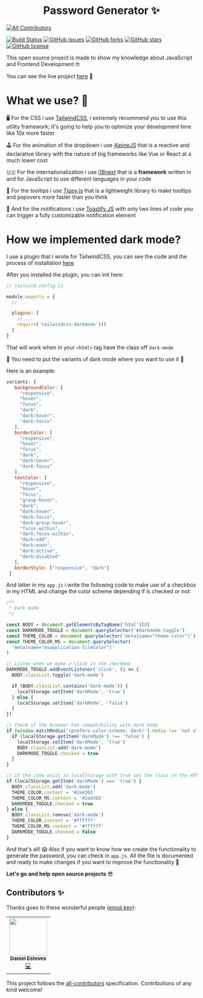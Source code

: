 # <center>Password Generator ✨</center>
<!-- ALL-CONTRIBUTORS-BADGE:START - Do not remove or modify this section -->
[![All Contributors](https://img.shields.io/badge/all_contributors-1-orange.svg?style=flat-square)](#contributors-)
<!-- ALL-CONTRIBUTORS-BADGE:END -->

[![Build Status](https://travis-ci.org/danestves/password-generator.png?branch=master)](https://travis-ci.org/danestves/password-generator) [![GitHub issues](https://img.shields.io/github/issues/danestves/password-generator)](https://github.com/danestves/password-generator/issues) [![GitHub forks](https://img.shields.io/github/forks/danestves/password-generator)](https://github.com/danestves/password-generator/network) [![GitHub stars](https://img.shields.io/github/stars/danestves/password-generator)](https://github.com/danestves/password-generator/stargazers) [![GitHub license](https://img.shields.io/github/license/danestves/password-generator)](https://github.com/danestves/password-generator/blob/master/LICENSE)

This open source project is made to show my knowledge about JavaScript and Frontend Development 🤓

You can see the live project [here](https://passgenerator.dev) 🚀

# What we use? 🧐

🖥 For the CSS i use [TailwindCSS](https://tailwindcss.com), i extremely recommend you to use this utility framework; it's going to help you to optimize your development time like 10x more faster

🕹 For the animation of the dropdown i use [AlpineJS](https://github.com/alpinejs/alpine) that is a reactive and declarative library with the nature of big frameworks like Vue or React at a much lower cost

🇺🇸 For the internationalization i use [i18next](https://www.i18next.com/) that is a **framework** written in and for JavaScript to use different languages in your code

💭 For the tooltips i use [Tippy.js](https://atomiks.github.io/tippyjs/) that is a lightweight library to make tooltips and popovers more faster than you think

🔔 And for the notifications i use [Toastify JS](https://apvarun.github.io/toastify-js/) with only two lines of code you can trigger a fully customizable notification element

# How we implemented dark mode?

I use a plugin that i wrote for TailwindCSS, you can see the code and the process of installation [here](https://github.com/danestves/tailwindcss-darkmode)

After you installed the plugin, you can init here:

```js
// tailwind.config.js

module.exports = {
  // ...

  plugins: [
    // ...
    require('tailwindcss-darkmode')()
  ]
}
```

That will work when in your `<html>` tag have the class off `dark-mode`

🚨 You need to put the variants of dark mode where you want to use it 🚨

Here is an example:

```js
variants: {
   backgroundColor: [
     "responsive",
     "hover",
     "focus",
     "dark",
     "dark:hover",
     "dark:focus"
   ],
   borderColor: [
     "responsive",
     "hover",
     "focus",
     "dark",
     "dark:hover",
     "dark:focus"
   ],
   textColor: [
     "responsive",
     "hover",
     "focus",
     "group-hover",
     "dark",
     "dark:hover",
     "dark:focus",
     "dark:group-hover",
     "focus-within",
     "dark:focus-within",
     "dark:odd",
     "dark:even",
     "dark:active",
     "dark:disabled"
   ],
   borderStyle: ["responsive", "dark"]
 }
```

And latter in my `app.js` i write the following code to make use of a checkbox in my HTML and change the color scheme depending if is checked or not:

```js
/**
 * Dark mode
 */

const BODY = document.getElementsByTagName('html')[0]
const DARKMODE_TOGGLE = document.querySelector('#darkmode-toggle')
const THEME_COLOR = document.querySelector('meta[name="theme-color"]')
const THEME_COLOR_MS = document.querySelector(
  'meta[name="msapplication-TileColor"]'
)

// Listen when we make a click in the checkbox
DARKMODE_TOGGLE.addEventListener('click', () => {
  BODY.classList.toggle('dark-mode')

  if (BODY.classList.contains('dark-mode')) {
    localStorage.setItem('darkMode', 'true')
  } else {
    localStorage.setItem('darkMode', 'false')
  }
})

// Check if the browser has compatibility with dark mode
if (window.matchMedia('(prefers-color-scheme: dark)').media !== 'not all') {
  if (localStorage.getItem('darkMode') !== 'false') {
    localStorage.setItem('darkMode', 'true')
    BODY.classList.add('dark-mode')
    DARKMODE_TOGGLE.checked = true
  }
}

// If the item exist in localStorage with true set the class in the HTML
if (localStorage.getItem('darkMode') === 'true') {
  BODY.classList.add('dark-mode')
  THEME_COLOR.content = '#2a4365'
  THEME_COLOR_MS.content = '#2a4365'
  DARKMODE_TOGGLE.checked = true
} else {
  BODY.classList.remove('dark-mode')
  THEME_COLOR.content = '#ffffff'
  THEME_COLOR_MS.content = '#ffffff'
  DARKMODE_TOGGLE.checked = false
}
```

And that's all! 😱 Also if you want to know how we create the functionality to generate the password, you can check in `app.js`. All the file is documented and ready to make changes if you want to improve the functionality 💪

**Let's go and help open source projects** 😎

## Contributors ✨

Thanks goes to these wonderful people ([emoji key](https://allcontributors.org/docs/en/emoji-key)):

<!-- ALL-CONTRIBUTORS-LIST:START - Do not remove or modify this section -->
<!-- prettier-ignore-start -->
<!-- markdownlint-disable -->
<table>
  <tr>
    <td align="center"><a href="https://danestves.com/"><img src="https://avatars0.githubusercontent.com/u/31737273?v=4" width="100px;" alt=""/><br /><sub><b>Daniel Esteves</b></sub></a><br /><a href="https://github.com/danestves/password-generator/commits?author=danestves" title="Code">💻</a></td>
  </tr>
</table>

<!-- markdownlint-enable -->
<!-- prettier-ignore-end -->
<!-- ALL-CONTRIBUTORS-LIST:END -->

This project follows the [all-contributors](https://github.com/all-contributors/all-contributors) specification. Contributions of any kind welcome!